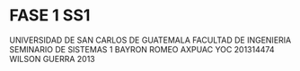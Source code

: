 # FASE 1 SS1
UNIVERSIDAD DE SAN CARLOS DE GUATEMALA
FACULTAD DE INGENIERIA
SEMINARIO DE SISTEMAS 1
BAYRON ROMEO AXPUAC YOC 201314474
WILSON GUERRA 2013

